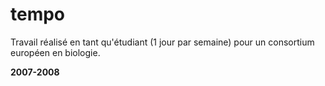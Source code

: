 # tempo
Travail réalisé en tant qu'étudiant (1 jour par semaine) pour un consortium européen en biologie.

**2007-2008**
